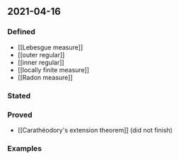 ## 2021-04-16
### Defined
- [[Lebesgue measure]]
- [[outer regular]]
- [[inner regular]]
- [[locally finite measure]]
- [[Radon measure]]
### Stated
### Proved
- [[Carathéodory's extension theorem]] (did not finish)
### Examples